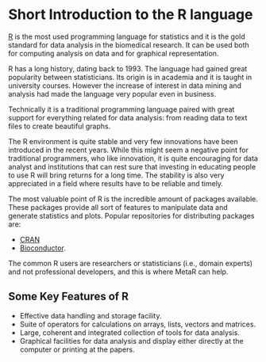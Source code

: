 # Short Introduction to the R language 

[R](https://www.r-project.org/) is the most used programming language for statistics and it is the gold standard for data analysis in the biomedical research. It can be used both for computing analysis on data and for graphical representation. 

R has a long history, dating back to 1993. The language had gained great popularity between statisticians. 
Its origin is in academia and it is taught in university courses. However the increase of interest in data mining and analysis had made the language very popular even in business.

Technically it is a traditional programming language paired with great support for everything related for data analysis: 
from reading data to text files to create beautiful graphs.

The R environment is quite stable and very few innovations have been introduced in the recent years. 
While this might seem a negative point for traditional programmers, who like innovation, it is quite encouraging for 
data analyst and institutions that can rest sure that investing in educating people to use R will bring returns for a long time.
The stability is also very appreciated in a field where results have to be reliable and timely. 
 
The most valuable point of R is the incredible amount of packages available. These packages provide all sort of features to manipulate data and generate statistics and plots.
Popular repositories for distributing packages are:
 * [CRAN](https://cran.r-project.org/)
 * [Bioconductor](https://www.bioconductor.org/).
  
  
The common R users are researchers or statisticians (i.e., domain experts) and not professional developers, and this is where MetaR can help.

## Some Key Features of R
* Effective data handling and storage facility.
* Suite of operators for calculations on arrays, lists, vectors and matrices.
* Large, coherent and integrated collection of tools for data analysis.
* Graphical facilities for data analysis and display either directly at the computer or printing at the papers.